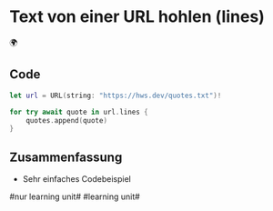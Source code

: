 # Text von einer URL hohlen (lines)
🌍

## Code

```swift
let url = URL(string: "https://hws.dev/quotes.txt")!

for try await quote in url.lines {
	quotes.append(quote)
}
```

## Zusammenfassung

- Sehr einfaches Codebeispiel

#nur learning unit# #learning unit#